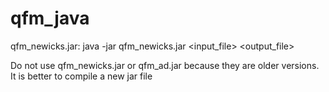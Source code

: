 # qfm_java
qfm_newicks.jar: java -jar qfm_newicks.jar <input_file> <output_file>

Do not use qfm_newicks.jar or qfm_ad.jar because they are older versions.
It is better to compile a new jar file
